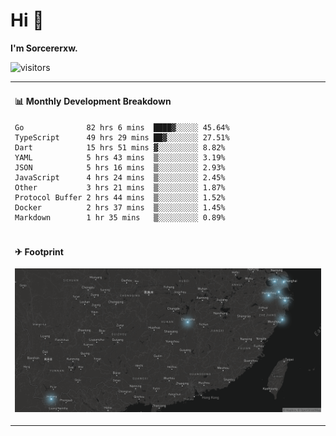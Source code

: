 # Hi 👋

**I'm Sorcererxw.**

![visitors](https://visitor-badge.glitch.me/badge?page_id=sorcererxw.sorcererx)

<table width="800px">
<tr>
<td valign="top" width="50%">

#### 📊 Monthly Development Breakdown

<!--START_SECTION:waka-->
```text
Go              82 hrs 6 mins  ████▓░░░░░ 45.64%
TypeScript      49 hrs 29 mins ██▓░░░░░░░ 27.51%
Dart            15 hrs 51 mins ▓░░░░░░░░░ 8.82%
YAML            5 hrs 43 mins  ▒░░░░░░░░░ 3.19%
JSON            5 hrs 16 mins  ▒░░░░░░░░░ 2.93%
JavaScript      4 hrs 24 mins  ▒░░░░░░░░░ 2.45%
Other           3 hrs 21 mins  ▒░░░░░░░░░ 1.87%
Protocol Buffer 2 hrs 44 mins  ▒░░░░░░░░░ 1.52%
Docker          2 hrs 37 mins  ▒░░░░░░░░░ 1.45%
Markdown        1 hr 35 mins   ▒░░░░░░░░░ 0.89%
```
<!--END_SECTION:waka-->

</tr>
<tr>
<td colspan="2">

#### ✈ Footprint

![footprint](./footprint.png)

</td>
</tr>
</table>


